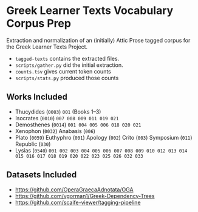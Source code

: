 # Greek Learner Texts Vocabulary Corpus Prep

Extraction and normalization of an (initially) Attic Prose tagged corpus for the Greek Learner Texts Project.

- `tagged-texts` contains the extracted files.
- `scripts/gather.py` did the initial extraction.
- `counts.tsv` gives current token counts
- `scripts/stats.py` produced those counts

## Works Included

- Thucydides (`0003`) `001` (Books 1–3)
- Isocrates (`0010`) `007 008 009 011 019 021`
- Demosthenes (`0014`) `001 004 005 006 018 020 021`
- Xenophon (`0032`) Anabasis (`006`)
- Plato (`0059`) Euthyphro (`001`) Apology (`002`) Crito (`003`) Symposium (`011`) Republic (`030`)
- Lysias (`0540`) `001 002 003 004 005 006 007 008 009 010 012 013 014 015 016 017 018 019 020 022 023 025 026 032 033`

## Datasets Included

- https://github.com/OperaGraecaAdnotata/OGA
- https://github.com/vgorman1/Greek-Dependency-Trees
- https://github.com/scaife-viewer/tagging-pipeline

